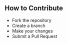 ## How to Contribute
- Fork the repository
- Create a branch
- Make your changes
- Submit a Pull Request
